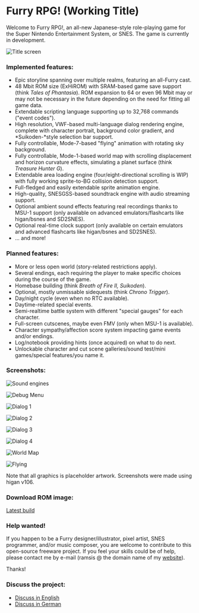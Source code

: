 # Furry RPG! (Working Title)

Welcome to Furry RPG!, an all-new Japanese-style role-playing game for the Super Nintendo Entertainment System, or SNES. The game is currently in development.

![Title screen](https://manuloewe.de/snestuff/projects/furryrpg_build_00301_1.png)

### Implemented features:

* Epic storyline spanning over multiple realms, featuring an all-Furry cast.
* 48 Mbit ROM size (ExHiROM) with SRAM-based game save support (think *Tales of Phantasia*). ROM expansion to 64 or even 96 Mbit may or may not be necessary in the future depending on the need for fitting all game data.
* Extendable scripting language supporting up to 32,768 commands ("event codes").
* High resolution, VWF-based multi-language dialog rendering engine, complete with character portrait, background color gradient, and *Suikoden-*style selection bar support.
* Fully controllable, Mode-7-based "flying" animation with rotating sky background.
* Fully controllable, Mode-1-based world map with scrolling displacement and horizon curvature effects, simulating a planet surface (think *Treasure Hunter G*).
* Extendable area loading engine (four/eight-directional scrolling is WIP) with fully working sprite-to-BG collision detection support.
* Full-fledged and easily extendable sprite animation engine.
* High-quality, SNESGSS-based soundtrack engine with audio streaming support.
* Optional ambient sound effects featuring real recordings thanks to MSU-1 support (only available on advanced emulators/flashcarts like higan/bsnes and SD2SNES).
* Optional real-time clock support (only available on certain emulators and advanced flashcarts like higan/bsnes and SD2SNES).
* ... and more!

### Planned features:

* More or less open world (story-related restrictions apply).
* Several endings, each requiring the player to make specific choices during the course of the game.
* Homebase building (think *Breath of Fire II,* *Suikoden*).
* Optional, mostly unmissable sidequests (think *Chrono Trigger*).
* Day/night cycle (even when no RTC available).
* Daytime-related special events.
* Semi-realtime battle system with different "special gauges" for each character.
* Full-screen cutscenes, maybe even FMV (only when MSU-1 is available).
* Character sympathy/affection score system impacting game events and/or endings.
* Log/notebook providing hints (once acquired) on what to do next.
* Unlockable character and cut scene galleries/sound test/mini games/special features/you name it.

### Screenshots:

![Sound engines](https://manuloewe.de/snestuff/projects/furryrpg_build_00301_2.png)

![Debug Menu](https://manuloewe.de/snestuff/projects/furryrpg_build_00301_3.png)

![Dialog 1](https://manuloewe.de/snestuff/projects/furryrpg_build_00301_4.png)

![Dialog 2](https://manuloewe.de/snestuff/projects/furryrpg_build_00301_5.png)

![Dialog 3](https://manuloewe.de/snestuff/projects/furryrpg_build_00301_6.png)

![Dialog 4](https://manuloewe.de/snestuff/projects/furryrpg_build_00301_7.png)

![World Map](https://manuloewe.de/snestuff/projects/furryrpg_build_00301_8.png)

![Flying](https://manuloewe.de/snestuff/projects/furryrpg_build_00301_9.png)

Note that all graphics is placeholder artwork. Screenshots were made using higan v106.

### Download ROM image:

[Latest build](https://github.com/Ramsis-SNES/furryrpg/raw/master/furryrpg.sfc)

### Help wanted!

If you happen to be a Furry designer/illustrator, pixel artist, SNES programmer, and/or music composer, you are welcome to contribute to this open-source freeware project. If you feel your skills could be of help, please contact me by e-mail (ramsis @ the domain name of my [website](https://manuloewe.de/)).

Thanks!

### Discuss the project:

* [Discuss in English](https://forums.nesdev.com/viewtopic.php?f=12&t=12317)
* [Discuss in German](https://forum.snesfreaks.com/viewtopic.php?f=157&t=13720)
